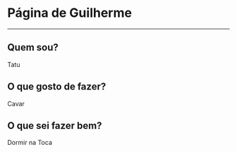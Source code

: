 # Página de Guilherme
___

##  Quem sou?
Tatu
## O que gosto de fazer?
Cavar 
## O que sei fazer bem?
Dormir na Toca
